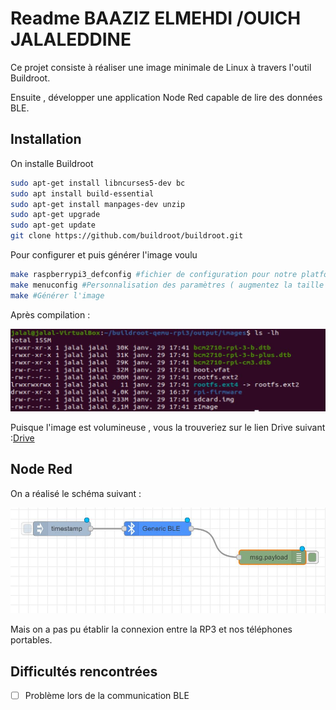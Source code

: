 # Readme BAAZIZ ELMEHDI /OUICH JALALEDDINE

Ce projet consiste à réaliser une image minimale de Linux à travers l'outil Buildroot.

Ensuite , développer une application Node Red capable de lire des données BLE.

## Installation
On  installe Buildroot

```bash
sudo apt-get install libncurses5-dev bc
sudo apt install build-essential
sudo apt-get install manpages-dev unzip
sudo apt-get upgrade 
sudo apt-get update
git clone https://github.com/buildroot/buildroot.git

```

Pour configurer et puis générer l'image voulu 

```bash
make raspberrypi3_defconfig #fichier de configuration pour notre platforme RP3
make menuconfig #Personnalisation des paramètres ( augmentez la taille de l'omage finale à 200Mb)
make #Générer l'image
```











Après compilation : 

![image](image.jpeg)




Puisque l'image est volumineuse , vous la trouveriez sur le lien Drive suivant :[Drive](https://drive.google.com/drive/folders/1vbvLfI3EVTfrBNTNVGJRm0mu46BEG6o4)



## Node Red



On a réalisé le schéma suivant  :

![image1](image1.jpeg)


Mais on a pas pu établir la connexion entre la RP3 et nos téléphones portables.





## Difficultés rencontrées



- [ ] Problème lors de la communication BLE
